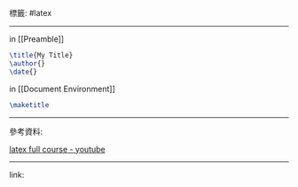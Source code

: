 標籤: #latex 

---

in [[Preamble]]

```latex
\title{My Title}
\author{}
\date{}
```

in [[Document Environment]]

```latex
\maketitle
```

---

參考資料:

[latex full course - youtube](https://youtu.be/fCzF5gDy60g)

---

link:

